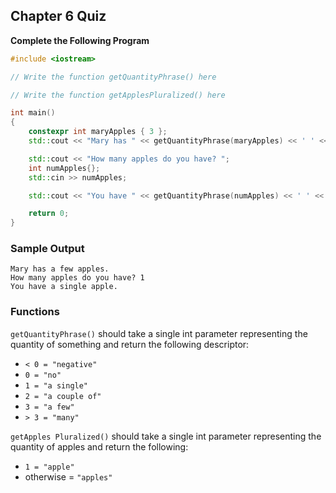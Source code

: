 ## Chapter 6 Quiz

**Complete the Following Program**

```cpp
#include <iostream>

// Write the function getQuantityPhrase() here

// Write the function getApplesPluralized() here

int main()
{
    constexpr int maryApples { 3 };
    std::cout << "Mary has " << getQuantityPhrase(maryApples) << ' ' << getApplesPluralized(maryApples) << ".\n";

    std::cout << "How many apples do you have? ";
    int numApples{};
    std::cin >> numApples;

    std::cout << "You have " << getQuantityPhrase(numApples) << ' ' << getApplesPluralized(numApples) << ".\n";

    return 0;
}
```

### Sample Output

```text
Mary has a few apples.
How many apples do you have? 1
You have a single apple.
```
### Functions

`getQuantityPhrase()` should take a single int parameter representing the quantity of something and return the following descriptor:
- `< 0 = "negative"`
- `0 = "no"`
- `1 = "a single"`
- `2 = "a couple of"`
- `3 = "a few"`
- `> 3 = "many"`

`getApples Pluralized()` should take a single int parameter representing the quantity of apples and return the following:
- `1 = "apple"`
- otherwise = `"apples"`

